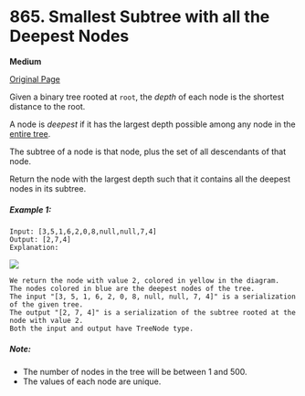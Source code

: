 # 865. Smallest Subtree with all the Deepest Nodes

**Medium**

[Original Page](https://leetcode.com/problems/smallest-subtree-with-all-the-deepest-nodes/)

Given a binary tree rooted at `root`, the _depth_ of each node is the shortest distance to the root.

A node is _deepest_ if it has the largest depth possible among any node in the <u>entire tree</u>.

The subtree of a node is that node, plus the set of all descendants of that node.

Return the node with the largest depth such that it contains all the deepest nodes in its subtree.

##### Example 1:
```
Input: [3,5,1,6,2,0,8,null,null,7,4]
Output: [2,7,4]
Explanation:
```
![](https://s3-lc-upload.s3.amazonaws.com/uploads/2018/07/01/sketch1.png)
```
We return the node with value 2, colored in yellow in the diagram.
The nodes colored in blue are the deepest nodes of the tree.
The input "[3, 5, 1, 6, 2, 0, 8, null, null, 7, 4]" is a serialization of the given tree.
The output "[2, 7, 4]" is a serialization of the subtree rooted at the node with value 2.
Both the input and output have TreeNode type.
```

##### Note:
- The number of nodes in the tree will be between 1 and 500.
- The values of each node are unique.
